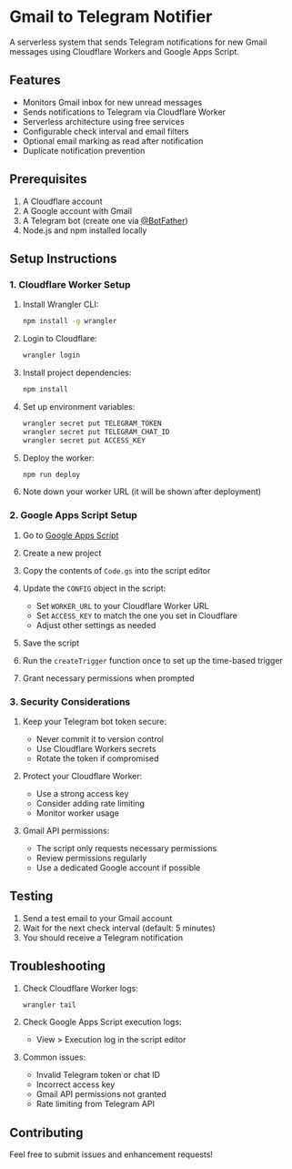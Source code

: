 # Gmail to Telegram Notifier

A serverless system that sends Telegram notifications for new Gmail messages using Cloudflare Workers and Google Apps Script.

## Features

- Monitors Gmail inbox for new unread messages
- Sends notifications to Telegram via Cloudflare Worker
- Serverless architecture using free services
- Configurable check interval and email filters
- Optional email marking as read after notification
- Duplicate notification prevention

## Prerequisites

1. A Cloudflare account
2. A Google account with Gmail
3. A Telegram bot (create one via [@BotFather](https://t.me/botfather))
4. Node.js and npm installed locally

## Setup Instructions

### 1. Cloudflare Worker Setup

1. Install Wrangler CLI:
   ```bash
   npm install -g wrangler
   ```

2. Login to Cloudflare:
   ```bash
   wrangler login
   ```

3. Install project dependencies:
   ```bash
   npm install
   ```

4. Set up environment variables:
   ```bash
   wrangler secret put TELEGRAM_TOKEN
   wrangler secret put TELEGRAM_CHAT_ID
   wrangler secret put ACCESS_KEY
   ```

5. Deploy the worker:
   ```bash
   npm run deploy
   ```

6. Note down your worker URL (it will be shown after deployment)

### 2. Google Apps Script Setup

1. Go to [Google Apps Script](https://script.google.com)
2. Create a new project
3. Copy the contents of `Code.gs` into the script editor
4. Update the `CONFIG` object in the script:
   - Set `WORKER_URL` to your Cloudflare Worker URL
   - Set `ACCESS_KEY` to match the one you set in Cloudflare
   - Adjust other settings as needed

5. Save the script
6. Run the `createTrigger` function once to set up the time-based trigger
7. Grant necessary permissions when prompted

### 3. Security Considerations

1. Keep your Telegram bot token secure:
   - Never commit it to version control
   - Use Cloudflare Workers secrets
   - Rotate the token if compromised

2. Protect your Cloudflare Worker:
   - Use a strong access key
   - Consider adding rate limiting
   - Monitor worker usage

3. Gmail API permissions:
   - The script only requests necessary permissions
   - Review permissions regularly
   - Use a dedicated Google account if possible

## Testing

1. Send a test email to your Gmail account
2. Wait for the next check interval (default: 5 minutes)
3. You should receive a Telegram notification

## Troubleshooting

1. Check Cloudflare Worker logs:
   ```bash
   wrangler tail
   ```

2. Check Google Apps Script execution logs:
   - View > Execution log in the script editor

3. Common issues:
   - Invalid Telegram token or chat ID
   - Incorrect access key
   - Gmail API permissions not granted
   - Rate limiting from Telegram API

## Contributing

Feel free to submit issues and enhancement requests! 